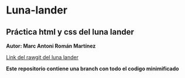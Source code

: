 # Luna-lander
## Práctica html y css del luna lander

**Autor: Marc Antoni Román Martínez**

[Link del rawgit del luna lander](https://rawgit.com/Marcroman181/Lunar-Landing-Versi-amb-JavaScript-/master/index.html)

**Este repositorio contiene una branch con todo el codigo minimificado**
